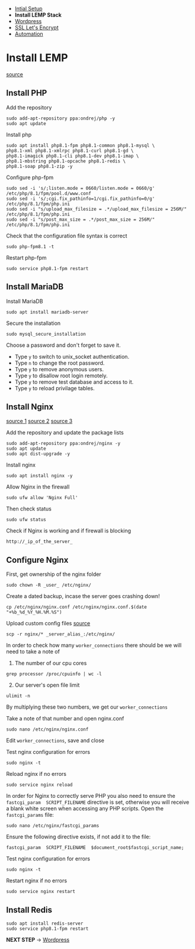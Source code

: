 - [Intial Setup](Initial%20Setup.md)
- **Install LEMP Stack**
- [Wordpress](Wordpress.md)
- [SSL Let's Encrypt](SSL%20Let's%20Encrypt.md)
- [Automation](Automation.md)

# Install LEMP

[source](https://spinupwp.com/hosting-wordpress-yourself-nginx-php-mysql/)

## Install PHP

Add the repository
```
sudo add-apt-repository ppa:ondrej/php -y
sudo apt update
```

Install php
```
sudo apt install php8.1-fpm php8.1-common php8.1-mysql \
php8.1-xml php8.1-xmlrpc php8.1-curl php8.1-gd \
php8.1-imagick php8.1-cli php8.1-dev php8.1-imap \
php8.1-mbstring php8.1-opcache php8.1-redis \
php8.1-soap php8.1-zip -y
```

Configure php-fpm

```
sudo sed -i 's/;listen.mode = 0660/listen.mode = 0660/g' /etc/php/8.1/fpm/pool.d/www.conf
sudo sed -i 's/;cgi.fix_pathinfo=1/cgi.fix_pathinfo=0/g' /etc/php/8.1/fpm/php.ini
sudo sed -i "s/upload_max_filesize = .*/upload_max_filesize = 256M/" /etc/php/8.1/fpm/php.ini
sudo sed -i "s/post_max_size = .*/post_max_size = 256M/" /etc/php/8.1/fpm/php.ini
```

Check that the configuration file syntax is correct
```
sudo php-fpm8.1 -t
```

Restart php-fpm
```
sudo service php8.1-fpm restart
```

## Install MariaDB

Install MariaDB
```
sudo apt install mariadb-server
```

Secure the installation
```
sudo mysql_secure_installation
```

Choose a password and don't forget to save it.

- Type `y` to switch to unix_socket authentication.
- Type `n` to change the root password.
- Type `y` to remove anonymous users.
- Type `y` to disallow root login remotely.
- Type `y` to remove test database and access to it.
- Type `y` to reload privilage tables.

## Install Nginx

[source 1](http://www.digitalocean.com/community/tutorials/how-to-optimize-nginx-configuration)
[source 2](https://spinupwp.com/hosting-wordpress-yourself-nginx-php-mysql/)
[source 3](https://codex.wordpress.org/Nginx)

Add the repository and update the package lists
```
sudo add-apt-repository ppa:ondrej/nginx -y
sudo apt update
sudo apt dist-upgrade -y
```

Install nginx
```
sudo apt install nginx -y
```

Allow Nginx in the firewall
```
sudo ufw allow 'Nginx Full'
```

Then check status
```
sudo ufw status
```

Check if Nginx is working and if firewall is blocking
```
http://_ip_of_the_server_
```

## Configure Nginx

First, get ownership of the nginx folder
```
sudo chown -R _user_ /etc/nginx/
```

Create a dated backup, incase the server goes crashing down!
```
cp /etc/nginx/nginx.conf /etc/nginx/nginx.conf.$(date "+%b_%d_%Y_%H.%M.%S")
```

Upload custom config files [source](https://github.com/deliciousbrains/wordpress-nginx)
```
scp -r nginx/* _server_alias_:/etc/nginx/
```

In order to check how many `worker_connections` there should be we will need to take a note of
1. The number of our cpu cores
```
grep processor /proc/cpuinfo | wc -l
```

2. Our server's open file limit
```
ulimit -n
```

By multiplying these two numbers, we get our `worker_connections`

Take a note of that number and open nginx.conf
```
sudo nano /etc/nginx/nginx.conf
```

Edit `worker_connections`, save and close

Test nginx configuration for errors
```
sudo nginx -t
```

Reload nginx if no errors
```
sudo service nginx reload
```

In order for Nginx to correctly serve PHP you also need to ensure the `fastcgi_param  SCRIPT_FILENAME` directive is set, otherwise you will receive a blank white screen when accessing any PHP scripts. Open the `fastcgi_params` file:
```
sudo nano /etc/nginx/fastcgi_params
```

Ensure the following directive exists, if not add it to the file:
```
fastcgi_param  SCRIPT_FILENAME  $document_root$fastcgi_script_name;
```

Test nginx configuration for errors
```
sudo nginx -t
```

Restart nginx if no errors
```
sudo service nginx restart
```

## Install Redis

```
sudo apt install redis-server
sudo service php8.1-fpm restart
```

**NEXT STEP** -> [Wordpress](Wordpress.md)
